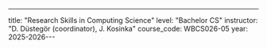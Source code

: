 ---
title: "Research Skills in Computing Science"
level: "Bachelor CS"
instructor: "D. Düstegör (coordinator), J. Kosinka"
course_code: 	WBCS026-05
year: 2025-2026---
